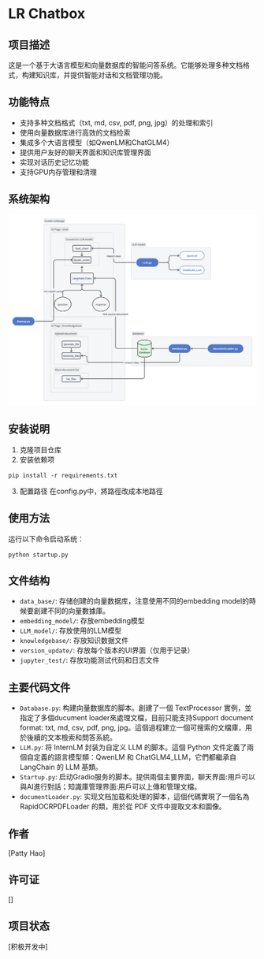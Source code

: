 # LR Chatbox

## 项目描述
这是一个基于大语言模型和向量数据库的智能问答系统。它能够处理多种文档格式，构建知识库，并提供智能对话和文档管理功能。

## 功能特点
- 支持多种文档格式（txt, md, csv, pdf, png, jpg）的处理和索引
- 使用向量数据库进行高效的文档检索
- 集成多个大语言模型（如QwenLM和ChatGLM4）
- 提供用户友好的聊天界面和知识库管理界面
- 实现对话历史记忆功能
- 支持GPU内存管理和清理

## 系统架构
![系统架构图](/jupyter_test/whiteboard_exported_image.png)

## 安装说明
1. 克隆项目仓库
2. 安装依赖项
```   
pip install -r requirements.txt
```
3. 配置路径
在config.py中，將路徑改成本地路徑

## 使用方法
运行以下命令启动系统：
```
python startup.py
```

## 文件结构
- `data_base/`: 存储创建的向量数据库，注意使用不同的embedding model的時候要創建不同的向量數據庫。
- `embedding_model/`: 存放embedding模型
- `LLM_model/`: 存放使用的LLM模型
- `knowledgebase/`: 存放知识数据文件
- `version_update/`: 存放每个版本的UI界面（仅用于记录）
- `jupyter_test/`: 存放功能测试代码和日志文件

## 主要代码文件
- `Database.py`: 构建向量数据库的脚本。創建了一個 TextProcessor 實例，並指定了多個ducument loader來處理文檔，目前只能支持Support document format: txt, md, csv, pdf, png, jpg。這個過程建立一個可搜索的文檔庫，用於後續的文本檢索和問答系統。
- `LLM.py`: 将 InternLM 封装为自定义 LLM 的脚本。這個 Python 文件定義了兩個自定義的語言模型類：QwenLM 和 ChatGLM4_LLM，它們都繼承自 LangChain 的 LLM 基類。
- `Startup.py`: 启动Gradio服务的脚本。提供兩個主要界面，聊天界面:用戶可以與AI進行對話；知識庫管理界面:用戶可以上傳和管理文檔。
- `documentLoader.py`: 实现文档加载和处理的脚本，這個代碼實現了一個名為 RapidOCRPDFLoader 的類，用於從 PDF 文件中提取文本和圖像。


## 作者
[Patty Hao]

## 许可证
[]

## 项目状态
[积极开发中]


